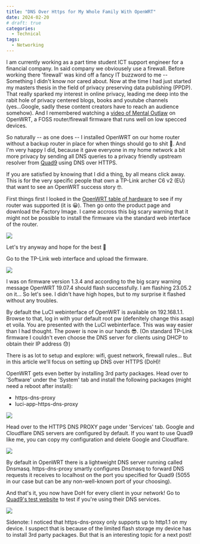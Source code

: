 ```yaml
---
title: "DNS Over Https for My Whole Family With OpenWRT"
date: 2024-02-20
# draft: true
categories:
  - Technical
tags:
  - Networking
---
```


I am currently working as a part time student ICT support engineer for a financial company. In said company we obviousely use a firewall. Before working there 'firewall' was kind off a fancy IT buzzword to me -- Something I didn't know nor cared about. Now at the time I had just started my masters thesis in the field of privacy preserving data publishing (PPDP). That really sparked my interest in online privacy, leading me deep into the rabit hole of privacy centered blogs, books and youtube channels (yes...Google, sadly these content creators have to reach an audience somehow). And I remembered watching a [video of Mental Outlaw](https://www.youtube.com/watch?v=B7d8U2_AQYw&t=2s) on OpenWRT, a FOSS router/firewall firmware that runs well on low specced devices. 

So naturally -- as one does -- I installed OpenWRT on our home router without a backup router in place for when things should go to shit 🤠. And I'm very happy I did, because it gave everyone in my home network a bit more privacy by sending all DNS queries to a privacy friendly upstream resolver from [Quad9](https://www.quad9.net/) using DNS over HTTPS. 

If you are satisfied by knowing that I did a thing, by all means click away. This is for the very specific people that own a TP-Link archer C6 v2 (EU) that want to see an OpenWRT success story 🤓.

First things first I looked in the [OpenWRT table of hardware](https://openwrt.org/toh/start) to see if my router was supported (it is 😀). Then go onto the product page and download the Factory Image. I came accross this big scary warning that it might not be possible to install the firmware via the standard web interface of the router. 

![](/images/dns-over-https-for-my-whole-family-with-openwrt/openWRT-scary-warning-message.png)

Let's try anyway and hope for the best 🤞

Go to the TP-Link web interface and upload the firmware. 

![](/images/dns-over-https-for-my-whole-family-with-openwrt/tplink-web-interface.png)

I was on firmware version 1.3.4 and according to the big scary warning message OpenWRT 19.07.4 should flash successfully. I am flashing 23.05.2 on it... So let's see. I didn't have high hopes, but to my surprise it flashed without any troubles.  

By default the LuCI webinterface of OpenWRT is available on 192.168.1.1. Browse to that, log in with your default root pw (defenitely change this asap) et voila. You are presented with the LuCI webinterface. This was way easier than I had thought. The power is now in our hands 😎. (On standard TP-Link firmware I couldn't even choose the DNS server for clients using DHCP to obtain their IP address 😓)

There is as lot to setup and explore: wifi, guest network, firewall rules... But in this article we'll focus on setting up DNS over HTTPS (DoH)!

OpenWRT gets even better by installing 3rd party packages. Head over to 'Software' under the 'System' tab and install the following packages (might need a reboot after install):
- https-dns-proxy
- luci-app-https-dns-proxy

![](/images/dns-over-https-for-my-whole-family-with-openwrt/openwrt-https-dns-proxy-install.png)

Head over to the HTTPS DNS PROXY page under 'Services' tab. Google and Cloudflare DNS servers are configured by default. If you want to use Quad9 like me, you can copy my configuration and delete Google and Cloudflare.

![](/images/dns-over-https-for-my-whole-family-with-openwrt/quad9-config.png)

By default in OpenWRT there is a lightweight DNS server running called Dnsmasq. https-dns-proxy smartly configures Dnsmasq to forward DNS requests it receives to localhost on the port you specified for Quad9 (5055 in our case but can be any non-well-known port of your choosing). 

And that's it, you now have DoH for every client in your network! Go to [Quad9's test website](https://on.quad9.net/) to test if you're using their DNS services. 

![](/images/dns-over-https-for-my-whole-family-with-openwrt/quad9-success-message.png)

Sidenote: I noticed that https-dns-proxy only supports up to http1.1 on my device. I suspect that is because of the limited flash storage my device has to install 3rd party packages. But that is an interesting topic for a next post! 